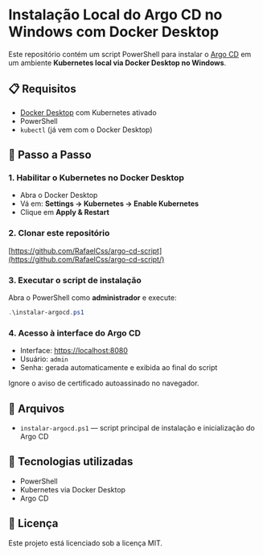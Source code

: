 # Instalação Local do Argo CD no Windows com Docker Desktop

Este repositório contém um script PowerShell para instalar o [Argo CD](https://argo-cd.readthedocs.io/) em um ambiente **Kubernetes local via Docker Desktop no Windows**.

## 📋 Requisitos

- [Docker Desktop](https://www.docker.com/products/docker-desktop/) com Kubernetes ativado
- PowerShell
- `kubectl` (já vem com o Docker Desktop)

## 🚀 Passo a Passo

### 1. Habilitar o Kubernetes no Docker Desktop

- Abra o Docker Desktop
- Vá em: **Settings → Kubernetes → Enable Kubernetes**
- Clique em **Apply & Restart**

### 2. Clonar este repositório
[https://github.com/RafaelCss/argo-cd-script](https://github.com/RafaelCss/argo-cd-script/)


### 3. Executar o script de instalação

Abra o PowerShell como **administrador** e execute:

```powershell
.\instalar-argocd.ps1
```

### 4. Acesso à interface do Argo CD

- Interface: [https://localhost:8080](https://localhost:8080)
- Usuário: `admin`
- Senha: gerada automaticamente e exibida ao final do script

Ignore o aviso de certificado autoassinado no navegador.

## 📁 Arquivos

- `instalar-argocd.ps1` — script principal de instalação e inicialização do Argo CD

## 🧩 Tecnologias utilizadas

- PowerShell
- Kubernetes via Docker Desktop
- Argo CD

## 📄 Licença

Este projeto está licenciado sob a licença MIT.
